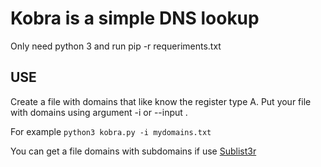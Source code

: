 # Kobra is a simple DNS lookup


Only need python 3 and run pip -r requeriments.txt

## USE
Create a file with domains that like know the register type A. Put your file with domains using argument -i or --input .

For example `python3 kobra.py -i mydomains.txt`

You can get a file domains with subdomains if use [Sublist3r](https://github.com/aboul3la/Sublist3r)
